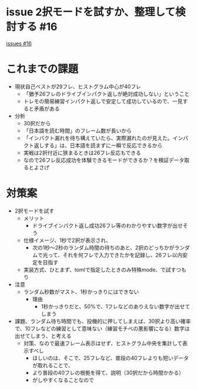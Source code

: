 # issue 2択モードを試すか、整理して検討する #16
[issues #16](https://github.com/cat2151/fighting-game-button-challenge/issues/16)

# これまでの課題
- 現状自己ベストが29フレ、ヒストグラム中心が40フレ
    - 「猶予26フレのドライブインパクト返しが絶対成功しない」ということ
    - トレモの簡易練習インパクト返しで安定して成功しているので、一見すると矛盾がある
- 分析
    - 30択だから
    - 「日本語を読む時間」のフレーム数が長いから
    - 「インパクト漏れを待ち構えていたら、実際漏れたのが見えた。インパクト返しする」は、日本語を読まずに一瞬で反応できるから
    - 実戦は2択付近に狭まるときは26フレ反応もできる
    - なので26フレ反応成功を体験できるモードができるか？を検証データ取るとよさげ

# 対策案
- 2択モードを試す
    - メリット
        - ドライブインパクト返し成功26フレ等のわかりやすい数字が出せそう
    - 仕様イメージ、1秒で2択が表示され、
        - 次の1秒～2秒のランダム時間の待ちのあと、2択のどっちかがランダムで光って、それを何フレで入力できたかを記録し、26フレ以内安定を目指す
    - 実装方式、ひとまず、tomlで指定したときのみ特殊mode、で試すつもり
- 注意
    - ランダム秒数がマスト、1秒かっきりにはできない
        - 理由
            - 1秒かっきりだと、50%で、1フレなどのありえない数字が出せてしまう
- 課題、ランダム待ち時間でも、投機的に押してしまえば、30択より高い確率で、10フレなどの練習として意味ない（練習モチベの悪影響になる）数字は出せてしまう、と考える
    - 対策、なので最速フレーム表示はせず、ヒストグラム中央を集計して表示すべし
        - ほしいのは、そこで、25フレなど、普段の40フレよりも短いデータが取れることで、
        - より普段の40フレの根拠を得て、説明（30択だから時間かかる）
        - がしやすくなることなので
